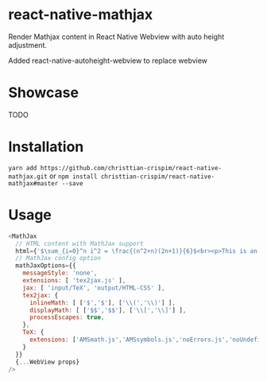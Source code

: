 # react-native-mathjax
Render Mathjax content in React Native Webview with auto height adjustment.

Added react-native-autoheight-webview to replace webview

# Showcase
TODO

# Installation
`yarn add https://github.com/christtian-crispim/react-native-mathjax.git` 
or 
`npm install christtian-crispim/react-native-mathjax#master --save`


# Usage
```javascript
<MathJax
  // HTML content with MathJax support
  html={'$\sum_{i=0}^n i^2 = \frac{(n^2+n)(2n+1)}{6}$<br><p>This is an equation</p>'}
  // MathJax config option
  mathJaxOptions={{
    messageStyle: 'none',
    extensions: [ 'tex2jax.js' ],
    jax: [ 'input/TeX', 'output/HTML-CSS' ],
    tex2jax: {
      inlineMath: [ ['$','$'], ['\\(','\\)'] ],
      displayMath: [ ['$$','$$'], ['\\[','\\]'] ],
      processEscapes: true,
    },
    TeX: {
      extensions: ['AMSmath.js','AMSsymbols.js','noErrors.js','noUndefined.js']
    }
  }}
  {...WebView props}
/>

```
